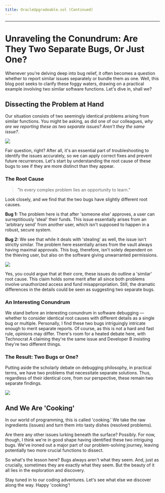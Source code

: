 ```yaml
---
title: OracleUpgradeable.sol (Continued)
---
```




---

# Unraveling the Conundrum: Are They Two Separate Bugs, Or Just One?

Whenever you're delving deep into bug relief, it often becomes a question whether to report similar issues separately or bundle them as one. Well, this blog post seeks to clarify these foggy waters, drawing on a practical example involving two similar software functions. Let's dive in, shall we?

## Dissecting the Problem at Hand

Our situation consists of two seemingly identical problems arising from similar functions. You might be asking, as did one of our colleagues, _why are we reporting these as two separate issues? Aren't they the same issue?_.

![](https://cdn.videotap.com/6gzcQPFB2rgdRBI8JFJa-11.36.png)

Fair question, right? After all, it's an essential part of troubleshooting to identify the issues accurately, so we can apply correct fixes and prevent future recurrences. Let's start by understanding the root cause of these bugs to see if they are more distinct than they appear.

### The Root Cause

> "In every complex problem lies an opportunity to learn."

Look closely, and we find that the two bugs have slightly different root causes.

**Bug 1:** The problem here is that after 'someone else' approves, a user can surreptitiously 'steal' their funds. This issue essentially arises from an 'arbitrary send' from another user, which isn't supposed to happen in a robust, secure system.

**Bug 2:** We see that while it deals with 'stealing' as well, the issue isn't strictly similar. The problem here essentially arises from the vault always having maximal approvals. This bug, therefore, isn't solely dependent on the thieving user, but also on the software giving unwarranted permissions.

![](https://cdn.videotap.com/l0gRdGu8ti9QkBOZPlHZ-36.92.png)

Yes, you could argue that at their core, these issues do outline a 'similar' root cause. This claim holds some merit after all since both problems involve unauthorized access and fund misappropriation. Still, the dramatic differences in the details could be seen as suggesting two separate bugs.

### An Interesting Conundrum

We stand before an interesting conundrum in software debugging — whether to consider identical root causes with different details as a single bug or multiple. Personally, I find these two bugs intriguingly intricate enough to merit separate reports. Of course, as this is not a hard and fast rule, opinions may differ. There's room for a heated debate here, with Technocrat A claiming they're the same issue and Developer B insisting they're two different things.

### The Result: Two Bugs or One?

Putting aside the scholarly debate on debugging philosophy, in practical terms, we have two problems that necessitate separate solutions. Thus, regardless of their identical core, from our perspective, these remain two separate findings.

![](https://cdn.videotap.com/PtXNrChg21iZ1dkXkyTz-53.96.png)

## And We Are 'Cooking'

In our world of programming, this is called 'cooking.' We take the raw ingredients (issues) and turn them into tasty dishes (resolved problems).

Are there any other issues lurking beneath the surface? Possibly. For now, though, I think we're in good shape having identified these two intriguing bugs. We've ironed out a major part of our problem-solving journey, leaving potentially two more crucial functions to dissect.

So what's the lesson here? Bugs always aren't what they seem. And, just as crucially, sometimes they are exactly what they seem. But the beauty of it all lies in the exploration and discovery.

Stay tuned in to our coding adventures. Let's see what else we discover along the way. Happy 'cooking'!
